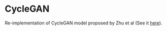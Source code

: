 # CycleGAN
Re-implementation of CycleGAN model proposed by Zhu et al (See it [here](http://openaccess.thecvf.com/content_iccv_2017/html/Zhu_Unpaired_Image-To-Image_Translation_ICCV_2017_paper.html)).
